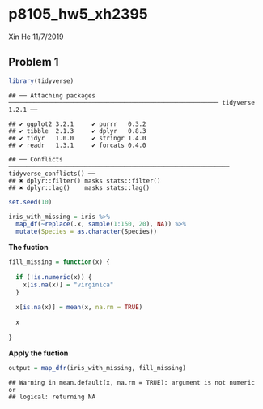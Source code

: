 p8105\_hw5\_xh2395
================
Xin He
11/7/2019

## Problem 1

``` r
library(tidyverse)
```

    ## ── Attaching packages ────────────────────────────────────────────────────────── tidyverse 1.2.1 ──

    ## ✔ ggplot2 3.2.1     ✔ purrr   0.3.2
    ## ✔ tibble  2.1.3     ✔ dplyr   0.8.3
    ## ✔ tidyr   1.0.0     ✔ stringr 1.4.0
    ## ✔ readr   1.3.1     ✔ forcats 0.4.0

    ## ── Conflicts ───────────────────────────────────────────────────────────── tidyverse_conflicts() ──
    ## ✖ dplyr::filter() masks stats::filter()
    ## ✖ dplyr::lag()    masks stats::lag()

``` r
set.seed(10)

iris_with_missing = iris %>% 
  map_df(~replace(.x, sample(1:150, 20), NA)) %>%
  mutate(Species = as.character(Species))
```

**The fuction**

``` r
fill_missing = function(x) {
  
  if (!is.numeric(x)) {
    x[is.na(x)] = "virginica"
  }
  
  x[is.na(x)] = mean(x, na.rm = TRUE)
  
  x
  
}
```

**Apply the
    fuction**

``` r
output = map_dfr(iris_with_missing, fill_missing)
```

    ## Warning in mean.default(x, na.rm = TRUE): argument is not numeric or
    ## logical: returning NA
